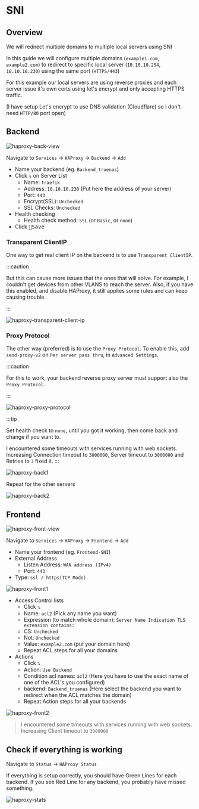 # SNI

## Overview

We will redirect multiple domains to multiple local servers using SNI

In this guide we will configure multiple domains (`example1.com`, `example2.com`) to redirect to specific local server
(`10.10.10.254`, `10.10.10.230`) using the same port (`HTTPS/443`)

For this example our local servers are using reverse proxies and each server issue it's own certs using let's encrypt
and only accepting HTTPS traffic.

(I have setup Let's encrypt to use DNS validation (Cloudflare) so I don't need `HTTP/80` port open)

## Backend

![haproxy-back-view](img/haproxy-back-view.jpg)

Navigate to `Services` -> `HAProxy` -> `Backend` -> `Add`

- Name your backend (eg. `Backend_truenas`)
- Click ⤵️ on Server List
  - Name: `traefik`
  - Address: `10.10.10.230` (Put here the address of your server)
  - Port: `443`
  - Encrypt(SSL): `Unchecked`
  - SSL Checks: `Unchecked`
- Health checking
  - Health check method: `SSL` (or `Basic`, or `none`)
- Click <kbd>💾Save</kbd>

### Transparent ClientIP

One way to get real client IP on the backend is to use `Transparent ClientIP`.

:::caution

But this can cause more issues that the ones that will solve.
For example, I couldn't get devices from other VLANS to reach the server.
Also, if you have this enabled, and disable HAProxy, it still applies some rules and can keep causing trouble.

:::

![haproxy-transparent-client-ip](img/haproxy-transparent-client-ip.png)

### Proxy Protocol

The other way (preferred) is to use the `Proxy Protocol`.
To enable this, add `send-proxy-v2` on `Per server pass thru`, in `Advanced Settings`.

:::caution

For this to work, your backend reverse proxy server must support also the `Proxy Protocol`.

:::

![haproxy-proxy-protocol](img/haproxy-proxy-protocol.png)

:::tip

Set health check to `none`, until you got it working, then come back and change if you want to.

I encountered some timeouts with services running with web sockets.
Increasing Connection timeout to `3000000`, Server timeout to `3000000` and Retries to `3` fixed it.
:::

![haproxy-back1](img/haproxy-back1.jpg)

Repeat for the other servers

![haproxy-back2](img/haproxy-back2.jpg)

## Frontend

![haproxy-front-view](img/haproxy-front-view.jpg)

Navigate to `Services` -> `HAProxy` -> `Frontend` -> `Add`

- Name your frontend (eg. `Frontend-SNI`)
- External Address
  - Listen Address: `WAN address (IPv4)`
  - Port: `443`
- Type: `ssl / https(TCP Mode)`

![haproxy-front1](img/haproxy-front1.jpg)

- Access Control lists
  - Click ⤵️
  - Name: `acl2` (Pick any name you want)
  - Expression (to match whole domain): `Server Name Indication TLS extension contains:`
  - CS: `Unchecked`
  - Not: `Unchecked`
  - Value: `example2.com` (put your domain here)
  - Repeat ACL steps for all your domains
- Actions
  - Click ⤵️
  - Action: `Use Backend`
  - Condition acl names: `acl2` (Here you have to use the exact name of one of the ACL's you configured)
  - backend: `Backend_truenas` (Here select the backend you want to redirect when the ACL matches the domain)
  - Repeat Action steps for all your backends

![haproxy-front2](img/haproxy-front2.jpg)

> I encountered some timeouts with services running with web sockets.
> Increasing Client timeout to `3000000`

## Check if everything is working

Navigate to `Status` -> `HAProxy Status`

If everything is setup correctly, you should have Green Lines for each backend.
If you see Red Line for any backend, you probably have missed something.

![haproxy-stats](img/haproxy-stats.jpg)
